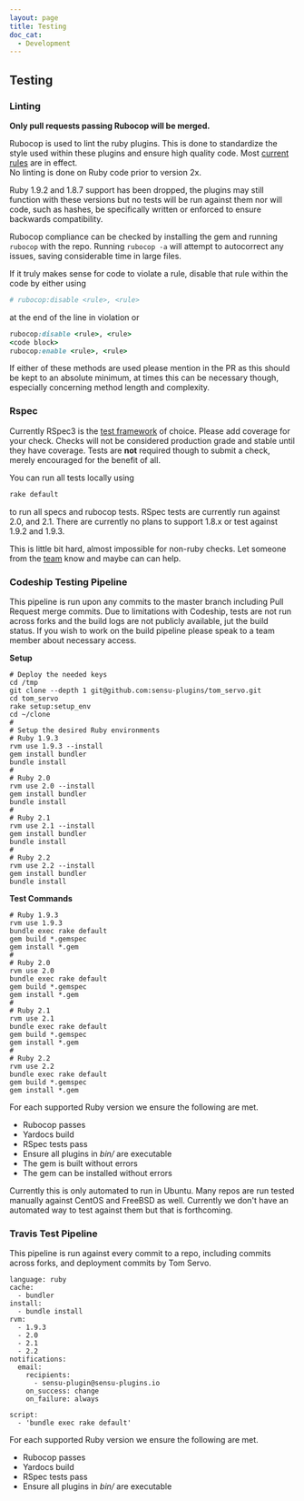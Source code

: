 ```yaml
---
layout: page
title: Testing
doc_cat:
  - Development
---
```


## Testing

### Linting

**Only pull requests passing Rubocop will be merged.**

Rubocop is used to lint the ruby plugins. This is done to standardize the style used within these plugins and ensure high quality code.  Most [current rules][6] are in effect.  
No linting is done on Ruby code prior to version 2x. 
 
Ruby 1.9.2 and 1.8.7 support has been dropped, the plugins may still function with these versions but no tests will be run against them nor will code, such as hashes, be specifically written or enforced to ensure backwards compatibility.

Rubocop compliance can be checked by installing the gem and running `rubocop` with the repo.  Running `rubocop -a` will attempt to autocorrect any issues, saving considerable time in large files.

If it truly makes sense for code to violate a rule, disable that rule within the code by either using

```ruby
# rubocop:disable <rule>, <rule>
```

at the end of the line in violation or

```ruby
rubocop:disable <rule>, <rule>
<code block>
rubocop:enable <rule>, <rule>
```

If either of these methods are used please mention in the PR as this should be kept to an absolute minimum, at times this can be necessary though, especially concerning method length and complexity.

### Rspec

Currently RSpec3 is the [test framework][9] of choice. Please add coverage for your check.  Checks will not be considered production grade and stable until they have coverage.  Tests are **not** required though to submit a check, merely encouraged for the benefit of all.

You can run all tests locally using

```bash
rake default
```

to run all specs and rubocop tests.  RSpec tests are currently run against 2.0, and 2.1.  There are currently no plans to support 1.8.x or test against 1.9.2 and 1.9.3.

This is little bit hard, almost impossible for non-ruby checks. Let someone from the [team][10] know and maybe can can help.

### Codeship Testing Pipeline

This pipeline is run upon any commits to the master branch including Pull Request merge commits.  Due to limitations with Codeship, tests are not run across forks and the build logs are not publicly available, jut the build status.  If you wish to work on the build pipeline please speak to a team member about necessary access.

**Setup**
```
# Deploy the needed keys
cd /tmp
git clone --depth 1 git@github.com:sensu-plugins/tom_servo.git
cd tom_servo
rake setup:setup_env
cd ~/clone
#
# Setup the desired Ruby environments
# Ruby 1.9.3
rvm use 1.9.3 --install
gem install bundler
bundle install
#
# Ruby 2.0
rvm use 2.0 --install
gem install bundler
bundle install
#
# Ruby 2.1
rvm use 2.1 --install
gem install bundler
bundle install
#
# Ruby 2.2
rvm use 2.2 --install
gem install bundler
bundle install
```

**Test Commands**
```
# Ruby 1.9.3
rvm use 1.9.3
bundle exec rake default
gem build *.gemspec
gem install *.gem
#
# Ruby 2.0
rvm use 2.0
bundle exec rake default
gem build *.gemspec
gem install *.gem
#
# Ruby 2.1
rvm use 2.1
bundle exec rake default
gem build *.gemspec
gem install *.gem
#
# Ruby 2.2
rvm use 2.2
bundle exec rake default
gem build *.gemspec
gem install *.gem
```

For each supported Ruby version we ensure the following are met.

* Rubocop passes
* Yardocs build
* RSpec tests pass
* Ensure all plugins in *bin/* are executable
* The gem is built without errors
* The gem can be installed without errors

Currently this is only automated to run in Ubuntu.  Many repos are run tested manually against CentOS and FreeBSD as well.  Currently we don't have an automated way to test against them but that is forthcoming.

### Travis Test Pipeline

This pipeline is run against every commit to a repo, including commits across forks, and deployment commits by Tom Servo.

```
language: ruby
cache:
  - bundler
install:
  - bundle install
rvm:
  - 1.9.3
  - 2.0
  - 2.1
  - 2.2
notifications:
  email:
    recipients:
      - sensu-plugin@sensu-plugins.io
    on_success: change
    on_failure: always

script:
  - 'bundle exec rake default'
```

For each supported Ruby version we ensure the following are met.

* Rubocop passes
* Yardocs build
* RSpec tests pass
* Ensure all plugins in *bin/* are executable

[6]: https://github.com/sensu-plugins/GIR/blob/master/files/templates/gem/rubocop.yml.erb
[7]: https://github.com/sensu-plugins/GIR/blob/master/files/templates/gem/travis.yml.erb
[8]: https://github.com/sensu-plugins/GIR/blob/master/files/templates/gem/Rakefile.erb
[9]: https://github.com/sensu/sensu-plugin-spec
[10]: https://github.com/orgs/sensu-plugins/people
